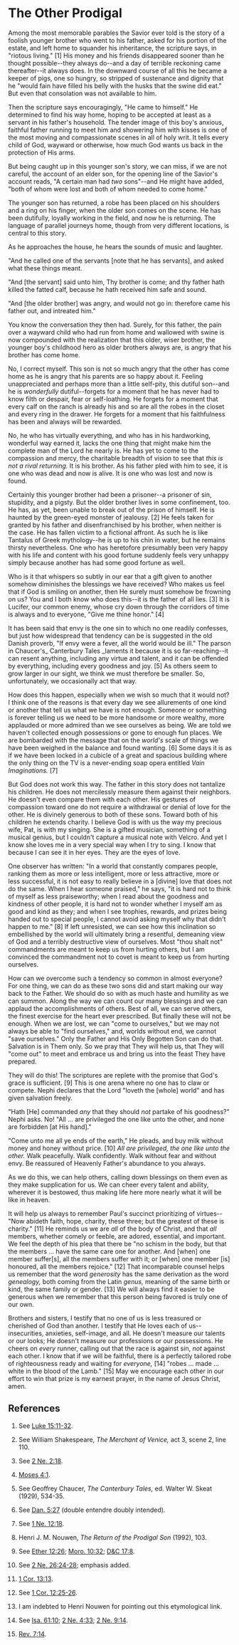 # The Other Prodigal

Among the most memorable parables the Savior ever told is the story of a
foolish younger brother who went to his father, asked for his portion of the
estate, and left home to squander his inheritance, the scripture says, in
"riotous living." [1]  His money and his friends disappeared sooner than he
thought possible--they always do--and a day of terrible reckoning came
thereafter--it always does. In the downward course of all this he became a
keeper of pigs, one so hungry, so stripped of sustenance and dignity that he
"would fain have filled his belly with the husks that the swine did eat." But
even that consolation was not available to him.

Then the scripture says encouragingly, "He came to himself." He determined to
find his way home, hoping to be accepted at least as a servant in his father's
household. The tender image of this boy's anxious, faithful father running to
meet him and showering him with kisses is one of the most moving and
compassionate scenes in all of holy writ. It tells every child of God, wayward
or otherwise, how much God wants us back in the protection of His arms.

But being caught up in this younger son's story, we can miss, if we are not
careful, the account of an elder son, for the opening line of the Savior's
account reads, "A certain man had _two_ sons"--and He might have added, "both
of whom were lost and both of whom needed to come home."

The younger son has returned, a robe has been placed on his shoulders and a
ring on his finger, when the older son comes on the scene. He has been
dutifully, loyally working in the field, and now he is returning. The language
of parallel journeys home, though from very different locations, is central to
this story.

As he approaches the house, he hears the sounds of music and laughter.

"And he called one of the servants [note that he has servants], and asked what
these things meant.

"And [the servant] said unto him, Thy brother is come; and thy father hath
killed the fatted calf, because he hath received him safe and sound.

"And [the older brother] was angry, and would not go in: therefore came his
father out, and intreated him."

You know the conversation they then had. Surely, for this father, the pain
over a wayward child who had run from home and wallowed with swine is now
compounded with the realization that this older, wiser brother, the younger
boy's childhood hero as older brothers always are, is angry that his brother
has come home.

No, I correct myself. This son is not so much angry that the other has come
home as he is angry that his parents are so happy about it. Feeling
unappreciated and perhaps more than a little self-pity, this dutiful son--and
he is _wonderfully_ dutiful--forgets for a moment that he has never had to
know filth or despair, fear or self-loathing. He forgets for a moment that
every calf on the ranch is already his and so are all the robes in the closet
and every ring in the drawer. He forgets for a moment that his faithfulness
has been and always will be rewarded.

No, he who has virtually everything, and who has in his hardworking, wonderful
way earned it, lacks the one thing that might make him the complete man of the
Lord he nearly is. He has yet to come to the compassion and mercy, the
charitable breadth of vision to see that _this is not a rival returning._ It
is his brother. As his father pled with him to see, it is one who was dead and
now is alive. It is one who was lost and now is found.

Certainly this younger brother had been a prisoner--a prisoner of sin,
stupidity, and a pigsty. But the older brother lives in some confinement, too.
He has, as yet, been unable to break out of the prison of himself. He is
haunted by the green-eyed monster of jealousy. [2]  He feels taken for granted
by his father and disenfranchised by his brother, when neither is the case. He
has fallen victim to a fictional affront. As such he is like Tantalus of Greek
mythology--he is up to his chin in water, but he remains thirsty nevertheless.
One who has heretofore presumably been very happy with his life and content
with his good fortune suddenly feels very unhappy simply because another has
had some good fortune as well.

Who is it that whispers so subtly in our ear that a gift given to another
somehow diminishes the blessings we have received? Who makes us feel that if
God is smiling on another, then He surely must somehow be frowning on us? You
and I both know who does this--it is the father of all lies. [3]  It is
Lucifer, our common enemy, whose cry down through the corridors of time is
always and to everyone, "Give me thine honor." [4]

It has been said that envy is the one sin to which no one readily confesses,
but just how widespread that tendency can be is suggested in the old Danish
proverb, "If envy were a fever, all the world would be ill." The parson in
Chaucer's_ Canterbury Tales _laments it because it is so far-reaching--it can
resent anything, including any virtue and talent, and it can be offended by
everything, including every goodness and joy. [5]  As others seem to grow
larger in our sight, we think we must therefore be smaller. So, unfortunately,
we occasionally act that way.

How does this happen, especially when we wish so much that it would not? I
think one of the reasons is that every day we see allurements of one kind or
another that tell us what we have is not enough. Someone or something is
forever telling us we need to be more handsome or more wealthy, more applauded
or more admired than we see ourselves as being. We are told we haven't
collected enough possessions or gone to enough fun places. We are bombarded
with the message that on the _world's_ scale of things we have been weighed in
the balance and found wanting. [6]  Some days it is as if we have been locked
in a cubicle of a great and spacious building where the only thing on the TV
is a never-ending soap opera entitled _Vain Imaginations._ [7]

But God does not work this way. The father in this story does not tantalize
his children. He does not mercilessly measure them against their neighbors. He
doesn't even compare them with each other. His gestures of compassion toward
one do not require a withdrawal or denial of love for the other. He is
divinely generous to both of these sons. Toward both of his children he
extends charity. I believe God is with us the way my precious wife, Pat, is
with my singing. She is a gifted musician, something of a musical genius, but
I couldn't capture a musical note with Velcro. And yet I know she loves me in
a very special way when I try to sing. I know that because I can see it in her
eyes. They are the eyes of love.

One observer has written: "In a world that constantly compares people, ranking
them as more or less intelligent, more or less attractive, more or less
successful, it is not easy to really believe in a [divine] love that does not
do the same. When I hear someone praised," he says, "it is hard not to think
of myself as less praiseworthy; when I read about the goodness and kindness of
other people, it is hard not to wonder whether I myself am as good and kind as
they; and when I see trophies, rewards, and prizes being handed out to special
people, I cannot avoid asking myself why that didn't happen to me." [8]  If
left unresisted, we can see how this inclination so embellished by the world
will ultimately bring a resentful, demeaning view of God and a terribly
destructive view of ourselves. Most "thou shalt not" commandments are meant to
keep us from hurting others, but I am convinced the commandment not to covet
is meant to keep us from hurting ourselves.

How can we overcome such a tendency so common in almost everyone? For one
thing, we can do as these two sons did and start making our way back to the
Father. We should do so with as much haste and humility as we can summon.
Along the way we can count our many blessings and we can applaud the
accomplishments of others. Best of all, we can serve others, the finest
exercise for the heart ever prescribed. But finally these will not be enough.
When we are lost, we can "come to ourselves," but we may not always be able to
"find ourselves," and, worlds without end, we cannot "save ourselves." Only
the Father and His Only Begotten Son can do that. Salvation is in Them only.
So we pray that They will help us, that They will "come out" to meet and
embrace us and bring us into the feast They have prepared.

They will do this! The scriptures are replete with the promise that God's
grace is sufficient. [9]  This is one arena where no one has to claw or
compete. Nephi declares that the Lord "loveth the [whole] world" and has given
salvation freely.

"Hath [He] commanded _any_ that they should _not_ partake of his goodness?"
Nephi asks. No! "All ... are privileged the one like unto the other, and none
are forbidden [at His hand]."

"Come unto me all ye ends of the earth," He pleads, and buy milk without money
and honey without price. [10] _All are privileged, the one like unto the
other._ Walk peacefully. Walk confidently. Walk without fear and without envy.
Be reassured of Heavenly Father's abundance to you always.

As we do this, we can help others, calling down blessings on them even as they
make supplication for us. We can cheer every talent and ability, wherever it
is bestowed, thus making life here more nearly what it will be like in heaven.

It will help us always to remember Paul's succinct prioritizing of
virtues--"Now abideth faith, hope, charity, these three; but the greatest of
these is charity." [11]  He reminds us we are _all_ of the body of Christ, and
that _all_ members, whether comely or feeble, are adored, essential, and
important. We feel the depth of his plea that there be "no schism in the body,
but that the members ... have the same care one for another. And [when] one
member suffer[s], all the members suffer with it; or [when] one member [is]
honoured, all the members rejoice." [12]  That incomparable counsel helps us
remember that the word _generosity_ has the same derivation as the word
_genealogy,_ both coming from the Latin _genus,_ meaning of the same birth or
kind, the same family or gender. [13]  We will always find it easier to be
generous when we remember that this person being favored is truly one of our
own.

Brothers and sisters, I testify that no one of us is less treasured or
cherished of God than another. I testify that He loves each of us--
insecurities, anxieties, self-image, and all. He doesn't measure our talents
or our looks; He doesn't measure our professions or our possessions. He cheers
on _every_ runner, calling out that the race is against sin, _not_ against
each other. I know that if we will be faithful, there is a perfectly tailored
robe of righteousness ready and waiting for _everyone,_ [14]  "robes ... made ...
white in the blood of the Lamb." [15]  May we encourage each other in our
effort to win that prize is my earnest prayer, in the name of Jesus Christ,
amen.

## References

  1.  See [Luke 15:11-32](https://www.lds.org/scriptures/nt/luke/15.11-32?lang=eng#10).

  2.  See William Shakespeare, _The Merchant of Venice,_ act 3, scene 2, line 110.

  3.  See [2 Ne. 2:18](https://www.lds.org/scriptures/bofm/2-ne/2.18?lang=eng#17).

  4.   [Moses 4:1](https://www.lds.org/scriptures/pgp/moses/4.1?lang=eng#0).

  5.  See Geoffrey Chaucer, _The Canterbury Tales,_ ed. Walter W. Skeat (1929), 534-35.

  6.  See [Dan. 5:27](https://www.lds.org/scriptures/ot/dan/5.27?lang=eng#26) (double entendre doubly intended).

  7.  See [1 Ne. 12:18](https://www.lds.org/scriptures/bofm/1-ne/12.18?lang=eng#17).

  8.  Henri J. M. Nouwen, _The Return of the Prodigal Son_ (1992), 103.

  9.  See [Ether 12:26](https://www.lds.org/scriptures/bofm/ether/12.26?lang=eng#25); [Moro. 10:32](https://www.lds.org/scriptures/bofm/moro/10.32?lang=eng#31); [D&amp;C 17:8](https://www.lds.org/scriptures/dc-testament/dc/17.8?lang=eng#7).

  10.  See [2 Ne. 26:24-28](https://www.lds.org/scriptures/bofm/2-ne/26.24-28?lang=eng#23); emphasis added.

  11.   [1 Cor. 13:13](https://www.lds.org/scriptures/nt/1-cor/13.13?lang=eng#12).

  12.  See [1 Cor. 12:25-26](https://www.lds.org/scriptures/nt/1-cor/12.25-26?lang=eng#24).

  13.  I am indebted to Henri Nouwen for pointing out this etymological link.

  14.  See [Isa. 61:10](https://www.lds.org/scriptures/ot/isa/61.10?lang=eng#9); [2 Ne. 4:33](https://www.lds.org/scriptures/bofm/2-ne/4.33?lang=eng#32); [2 Ne. 9:14](https://www.lds.org/scriptures/bofm/2-ne/9.14?lang=eng#13).

  15.   [Rev. 7:14](https://www.lds.org/scriptures/nt/rev/7.14?lang=eng#13).

